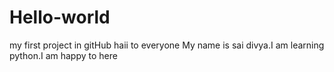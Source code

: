 # Hello-world
my first project in gitHub
haii to everyone
My name is sai divya.I am learning python.I am happy to here
